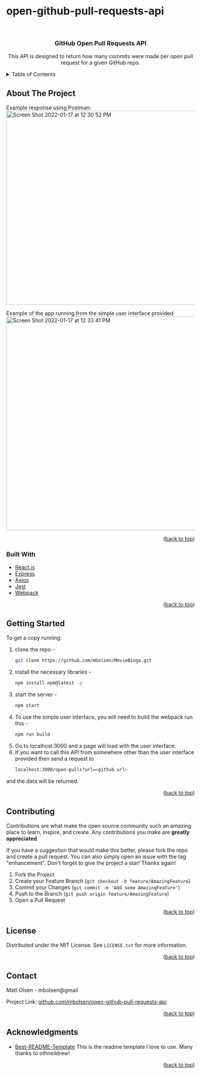 # open-github-pull-requests-api

<!-- PROJECT LOGO -->
<br />
<div align="center">
  <a href="github.com/mbolsen/open-github-pull-requests-api">
  </a>

<h3 align="center">GitHub Open Pull Requests API</h3>

  <p align="center">
   This API is designed to return how many commits were made per open pull request for a given GitHub repo.
    <br />
  </p>
</div>

<!-- TABLE OF CONTENTS -->
<details>
  <summary>Table of Contents</summary>
  <ol>
    <li>
      <a href="#about-the-project">About The Project</a>
      <ul>
        <li><a href="#built-with">Built With</a></li>
      </ul>
    </li>
    <li>
      <a href="#getting-started">Getting Started</a>
    </li>
    <li><a href="#usage">Usage</a></li>
    <li><a href="#roadmap">Roadmap</a></li>
    <li><a href="#contributing">Contributing</a></li>
    <li><a href="#license">License</a></li>
    <li><a href="#contact">Contact</a></li>
    <li><a href="#acknowledgments">Acknowledgments</a></li>
  </ol>
</details>

<!-- ABOUT THE PROJECT -->
## About The Project
Example response using Postman:
<br/>
<img width="517" alt="Screen Shot 2022-01-17 at 12 30 52 PM" src="https://user-images.githubusercontent.com/89269242/149827715-aa64b540-2341-4903-8f0a-74e23507ffde.png">

Example of the app running from the simple user interface provided
<br/>
<img width="570" alt="Screen Shot 2022-01-17 at 12 33 41 PM" src="https://user-images.githubusercontent.com/89269242/149828070-5e1828d9-919e-4827-862b-848a8dc5174b.png">

<p align="right">(<a href="#top">back to top</a>)</p>


### Built With

* [React.js](https://reactjs.org/)
* [Express](https://expressjs.com/)
* [Axios](https://axios-http.com/)
* [Jest](https://www.jestjs.io/)
* [Webpack](https://webpack.js.org/)


<p align="right">(<a href="#top">back to top</a>)</p>

<!-- GETTING STARTED -->
## Getting Started

To get a copy running:
1. clone the repo -   
   ```sh
   git clone https://github.com/mbolsen/MovieBingo.git
   ```
2. install the necessary libraries -   
   ```sh
   npm install npm@latest -g
   ```
3. start the server -
   ```sh 
   npm start
   ```
4. To use the simple user interface, you will need to build the webpack run this -
   ```sh 
   npm run build
   ```
6. Go to localhost:3000 and a page will load with the user interface.
7. If you want to call this API from somewhere other than the user interface provided then send a request to 
      ```sh
      localhost:3000/open-pulls?url=<github url>
      ```
  and the data will be returned.

<p align="right">(<a href="#top">back to top</a>)</p>

<!-- CONTRIBUTING -->
## Contributing

Contributions are what make the open source community such an amazing place to learn, inspire, and create. Any contributions you make are **greatly appreciated**.

If you have a suggestion that would make this better, please fork the repo and create a pull request. You can also simply open an issue with the tag "enhancement".
Don't forget to give the project a star! Thanks again!

1. Fork the Project
2. Create your Feature Branch (`git checkout -b feature/AmazingFeature`)
3. Commit your Changes (`git commit -m 'Add some AmazingFeature'`)
4. Push to the Branch (`git push origin feature/AmazingFeature`)
5. Open a Pull Request

<p align="right">(<a href="#top">back to top</a>)</p>

<!-- LICENSE -->
## License

Distributed under the MIT License. See `LICENSE.txt` for more information.

<p align="right">(<a href="#top">back to top</a>)</p>

<!-- CONTACT -->
## Contact

Matt Olsen - mbolsen@gmail

Project Link: [github.com/mbolsen/open-github-pull-requests-api](github.com/mbolsen/open-github-pull-requests-api)

<p align="right">(<a href="#top">back to top</a>)</p>

<!-- ACKNOWLEDGMENTS -->
## Acknowledgments

* [Best-README-Template](https://github.com/othneildrew/Best-README-Template)
  This is the readme template I love to use.  Many thanks to othneildrew!

<p align="right">(<a href="#top">back to top</a>)</p>

<!-- MARKDOWN LINKS & IMAGES -->
<!-- https://www.markdownguide.org/basic-syntax/#reference-style-links -->
[contributors-shield]: https://img.shields.io/github/contributors/github_username/repo_name.svg?style=for-the-badge
[contributors-url]: https://github.com/github_username/repo_name/graphs/contributors
[forks-shield]: https://img.shields.io/github/forks/github_username/repo_name.svg?style=for-the-badge
[forks-url]: https://github.com/github_username/repo_name/network/members
[stars-shield]: https://img.shields.io/github/stars/github_username/repo_name.svg?style=for-the-badge
[stars-url]: https://github.com/github_username/repo_name/stargazers
[issues-shield]: https://img.shields.io/github/issues/github_username/repo_name.svg?style=for-the-badge
[issues-url]: https://github.com/github_username/repo_name/issues
[license-shield]: https://img.shields.io/github/license/github_username/repo_name.svg?style=for-the-badge
[license-url]: https://github.com/github_username/repo_name/blob/master/LICENSE.txt
[linkedin-shield]: https://img.shields.io/badge/-LinkedIn-black.svg?style=for-the-badge&logo=linkedin&colorB=555
[linkedin-url]: https://linkedin.com/in/linkedin_username
[product-screenshot]: images/screenshot.png
